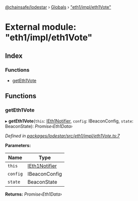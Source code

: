[@chainsafe/lodestar](../README.md) › [Globals](../globals.md) › ["eth1/impl/eth1Vote"](_eth1_impl_eth1vote_.md)

# External module: "eth1/impl/eth1Vote"

## Index

### Functions

* [getEth1Vote](_eth1_impl_eth1vote_.md#geteth1vote)

## Functions

###  getEth1Vote

▸ **getEth1Vote**(`this`: [IEth1Notifier](../interfaces/_eth1_interface_.ieth1notifier.md), `config`: IBeaconConfig, `state`: BeaconState): *Promise‹Eth1Data›*

*Defined in [packages/lodestar/src/eth1/impl/eth1Vote.ts:7](https://github.com/ChainSafe/lodestar/blob/b5860cf/packages/lodestar/src/eth1/impl/eth1Vote.ts#L7)*

**Parameters:**

Name | Type |
------ | ------ |
`this` | [IEth1Notifier](../interfaces/_eth1_interface_.ieth1notifier.md) |
`config` | IBeaconConfig |
`state` | BeaconState |

**Returns:** *Promise‹Eth1Data›*
